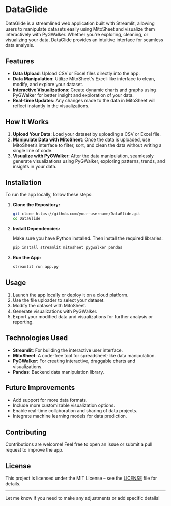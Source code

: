 # DataGlide

DataGlide is a streamlined web application built with Streamlit, allowing users to manipulate datasets easily using MitoSheet and visualize them interactively with PyGWalker. Whether you're exploring, cleaning, or visualizing your data, DataGlide provides an intuitive interface for seamless data analysis.

## Features

- **Data Upload**: Upload CSV or Excel files directly into the app.
- **Data Manipulation**: Utilize MitoSheet's Excel-like interface to clean, modify, and explore your dataset.
- **Interactive Visualizations**: Create dynamic charts and graphs using PyGWalker for better insight and exploration of your data.
- **Real-time Updates**: Any changes made to the data in MitoSheet will reflect instantly in the visualizations.

## How It Works

1. **Upload Your Data**: Load your dataset by uploading a CSV or Excel file.
2. **Manipulate Data with MitoSheet**: Once the data is uploaded, use MitoSheet’s interface to filter, sort, and clean the data without writing a single line of code.
3. **Visualize with PyGWalker**: After the data manipulation, seamlessly generate visualizations using PyGWalker, exploring patterns, trends, and insights in your data.

## Installation

To run the app locally, follow these steps:

1. **Clone the Repository:**

   ```bash
   git clone https://github.com/your-username/DataGlide.git
   cd DataGlide
   ```

2. **Install Dependencies:**

   Make sure you have Python installed. Then install the required libraries:

   ```bash
   pip install streamlit mitosheet pygwalker pandas
   ```

3. **Run the App:**

   ```bash
   streamlit run app.py
   ```

## Usage

1. Launch the app locally or deploy it on a cloud platform.
2. Use the file uploader to select your dataset.
3. Modify the dataset with MitoSheet.
4. Generate visualizations with PyGWalker.
5. Export your modified data and visualizations for further analysis or reporting.

## Technologies Used

- **Streamlit**: For building the interactive user interface.
- **MitoSheet**: A code-free tool for spreadsheet-like data manipulation.
- **PyGWalker**: For creating interactive, draggable charts and visualizations.
- **Pandas**: Backend data manipulation library.

## Future Improvements

- Add support for more data formats.
- Include more customizable visualization options.
- Enable real-time collaboration and sharing of data projects.
- Integrate machine learning models for data prediction.

## Contributing

Contributions are welcome! Feel free to open an issue or submit a pull request to improve the app.

## License

This project is licensed under the MIT License – see the [LICENSE](LICENSE) file for details.

---

Let me know if you need to make any adjustments or add specific details!
